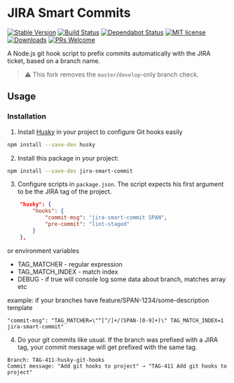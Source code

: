 # JIRA Smart Commits

[![Stable Version](https://img.shields.io/npm/v/jira-smart-commit.svg)](https://www.npmjs.com/package/jira-smart-commit)
[![Build Status](https://travis-ci.org/jessedobbelaere/jira-smart-commit.svg?branch=master)](https://travis-ci.org/jessedobbelaere/jira-smart-commit)
[![Dependabot Status](https://api.dependabot.com/badges/status?host=github&repo=jessedobbelaere/fork-cms-webpack-boilerplate)](https://dependabot.com)
[![MIT license](http://img.shields.io/badge/license-MIT-brightgreen.svg)](http://opensource.org/licenses/MIT)
[![Downloads](https://img.shields.io/npm/dt/jira-smart-commit.svg)](https://www.npmjs.com/package/jira-smart-commit)
[![PRs Welcome](https://img.shields.io/badge/PRs-welcome-brightgreen.svg?style=flat)](http://makeapullrequest.com)

A Node.js git hook script to prefix commits automatically with the JIRA ticket, based on a branch name.

> ⚠ This fork removes the `master`/`develop`-only branch check.

## Usage

### Installation

1. Install [Husky](https://www.npmjs.com/package/husky) in your project to configure Git hooks easily

```bash
npm install --save-dev husky
```

2. Install this package in your project:

```bash
npm install --save-dev jira-smart-commit
```

3. Configure scripts in `package.json`. The script expects his first argument to be the JIRA tag of the project.

```json
    "husky": {
        "hooks": {
            "commit-msg": "jira-smart-commit SPAN",
            "pre-commit": "lint-staged"
        }
    },
```

or environment variables

- TAG_MATCHER - regular expression
- TAG_MATCH_INDEX - match index
- DEBUG - if true will console log some data about branch, matches array etc

example: if your branches have feature/SPAN-1234/some-description template

```
"commit-msg": "TAG_MATCHER=\"^[^/]+/(SPAN-[0-9]+)\" TAG_MATCH_INDEX=1 jira-smart-commit"
```

4. Do your git commits like usual. If the branch was prefixed with a JIRA tag, your commit message will get prefixed with
   the same tag.

```
Branch: TAG-411-husky-git-hooks
Commit message: "Add git hooks to project" → "TAG-411 Add git hooks to project"
```
